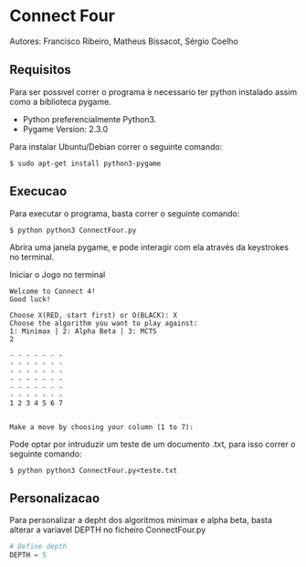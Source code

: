 # Connect Four
Autores: Francisco Ribeiro, Matheus Bissacot, Sérgio Coelho
## Requisitos
Para ser possıvel correr o programa  ́e necessario ter python instalado assim como a biblioteca pygame.
- Python preferencialmente Python3.
- Pygame Version: 2.3.0

Para instalar Ubuntu/Debian correr o seguinte comando:
```shell
$ sudo apt-get install python3-pygame
```

## Execucao
Para executar o programa, basta correr o seguinte comando:
```shell
$ python python3 ConnectFour.py
```

Abrira uma janela pygame, e pode interagir com ela através da keystrokes no terminal.


Iniciar o Jogo no terminal
```
Welcome to Connect 4!
Good luck!

Choose X(RED, start first) or O(BLACK): X
Choose the algorithm you want to play against:
1: Minimax | 2: Alpha Beta | 3: MCTS
2

- - - - - - - 
- - - - - - - 
- - - - - - - 
- - - - - - - 
- - - - - - - 
- - - - - - - 
1 2 3 4 5 6 7


Make a move by choosing your column (1 to 7): 

```

Pode optar por intruduzir um teste de um documento .txt, para isso correr o seguinte comando:
```shell
$ python python3 ConnectFour.py<teste.txt
```

## Personalizacao
Para personalizar a depht dos algoritmos minimax e alpha beta, basta alterar a variavel DEPTH no ficheiro ConnectFour.py
```python
# Define depth
DEPTH = 5
```


